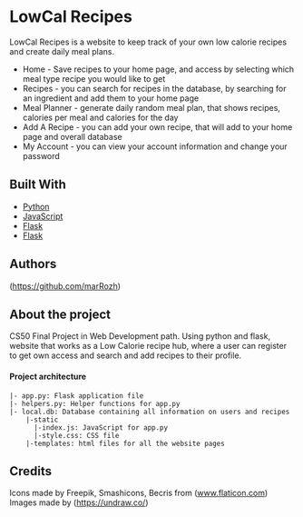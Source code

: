 # LowCal Recipes

LowCal Recipes is a website to keep track of your own low calorie recipes and create daily meal plans.

<ul>
<li>Home - Save recipes to your home page, and access by selecting which meal type recipe you would like to get</li>
<li>Recipes - you can search for recipes in the database, by searching for an ingredient and add them to your home page</li>
<li>Meal Planner - generate daily random meal plan, that shows recipes, calories per meal and calories for the day</li>
<li>Add A Recipe - you can add your own recipe, that will add to your home page and overall database</li>
<li>My Account - you can view your account information and change your password</li>
</ul>


## Built With

* [Python](https://docs.python.org/3/) 
* [JavaScript](https://developer.mozilla.org/en-US/docs/Web/JavaScript) 
* [Flask](https://flask.palletsprojects.com/en/1.1.x/) 
* [Flask](https://www.sqlite.org/lang.html) 


## Authors

(https://github.com/marRozh)

## About the project
CS50 Final Project in Web Development path.
Using python and flask, website that works as a Low Calorie recipe hub, where a user can register to get own access and search and add recipes to their profile.

#### Project architecture
```
|- app.py: Flask application file
|- helpers.py: Helper functions for app.py
|- local.db: Database containing all information on users and recipes
    |-static
      |-index.js: JavaScript for app.py
      |-style.css: CSS file
    |-templates: html files for all the website pages
```

## Credits

Icons made by Freepik, Smashicons, Becris from (www.flaticon.com)
Images made by (https://undraw.co/)
